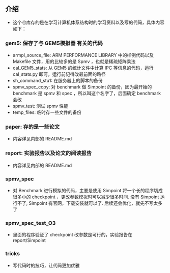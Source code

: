 ## 介绍
+   这个仓库存的是在学习计算机体系结构时的学习资料以及写的代码，具体内容如下：

### gem5: 保存了与 GEM5模拟器 有关的代码
+   armpl_source_file: ARM PERFORMANCE LIBRARY 中的样例代码以及 Makefile 文件，用的比较多的是 Spmv ，也就是稀疏矩阵乘法
+   cal_GEM5_stats: 从 GEM5 的统计文件中计算 IPC 等信息的代码，运行 cal_stats.py 即可，运行前记得改最前面的路径
+   sh_command_stu1: 在服务器上的脚本的备份
+   spmv_spec_copy: 对 benchmark 做 Simpoint 的备份，因为最开始的 benchmark 是 spmv 和 spec ，所以叫这个名字了，后面确定 benchmark 会改
+   spmv_test: 测试 spmv 性能
+   temp_files: 临时存一些文件的备份

### paper: 存的是一些论文
+   内容详见内部的 README.md

### report: 实验报告以及论文的阅读报告
+   内容详见内部的 README.md

### spmv_spec
+   对 Benchmark 进行模拟的代码，主要是使用 Simpoint 将一个长的程序切成很多小的 checkpoint ，更改参数模拟时可以减少很多时间. 没有 Simpoint 运行不了, Simpoint 有官网，下载安装就可以了. 后续还会优化，就先不写太多了

### spmv_spec_test_O3
+   里面的程序验证了 checkpoint 改参数是可行的，实验报告在 report/Simpoint

### tricks
+   写代码时的技巧，让代码更加优雅